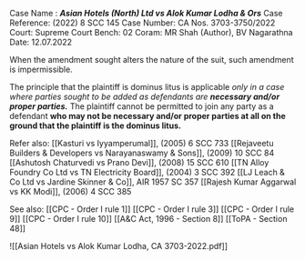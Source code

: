 Case Name : ***Asian Hotels (North) Ltd vs Alok Kumar Lodha & Ors***
Case Reference: (2022) 8 SCC 145
Case Number: CA Nos. 3703-3750/2022
Court: Supreme Court
Bench: 02
Coram: MR Shah (Author), BV Nagarathna
Date: 12.07.2022

When the amendment sought alters the nature of the suit, such amendment is impermissible.

The principle that the plaintiff is dominus litus is applicable *only in a case where parties sought to be added as defendants are* ***necessary and/or proper parties.*** The plaintiff cannot be permitted to join any party as a defendant **who may not be necessary and/or proper parties at all on the ground that the plaintiff is the dominus litus.**

Refer also:
[[Kasturi vs Iyyamperumal]], (2005) 6 SCC 733
[[Rejaveetu Builders & Developers vs Narayanaswamy & Sons]], (2009) 10 SCC 84
[[Ashutosh Chaturvedi vs Prano Devi]], (2008) 15 SCC 610
[[TN Alloy Foundry Co Ltd vs TN Electricity Board]], (2004) 3 SCC 392
[[LJ Leach & Co Ltd vs Jardine Skinner & Co]], AIR 1957 SC 357
[[Rajesh Kumar Aggarwal vs KK Modi]], (2006) 4 SCC 385


See also:
[[CPC - Order I rule 1]]
[[CPC - Order I rule 3]]
[[CPC - Order I rule 9]]
[[CPC - Order I rule 10]]
[[A&C Act, 1996 - Section 8]]
[[ToPA - Section 48]]

![[Asian Hotels vs Alok Kumar Lodha, CA 3703-2022.pdf]]